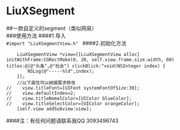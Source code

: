 # LiuXSegment
##一款自定义的segment（类似网易）<br>
###使用方法
####1.导入<br>
```#import "LiuXSegmentView.h" ```
####2.初始化方法<br>
```
    LiuXSegmentView *view=[[LiuXSegmentView alloc] initWithFrame:CGRectMake(0, 20, self.view.frame.size.width, 60) titles:@[@"头条",@"社会"] clickBlick:^void(NSInteger index) {
        NSLog(@"-----%ld",index);
    }];
    //以下属性可以根据需求修改
//    view.titleFont=[UIFont systemFontOfSize:30];
//    view.defaultIndex=2;
//    view.titleNomalColor=[UIColor blueColor];
//    view.titleSelectColor=[UIColor orangeColor];
    [self.view addSubview:view];
```

####注：有任何问题请联系我QQ 3093496743
